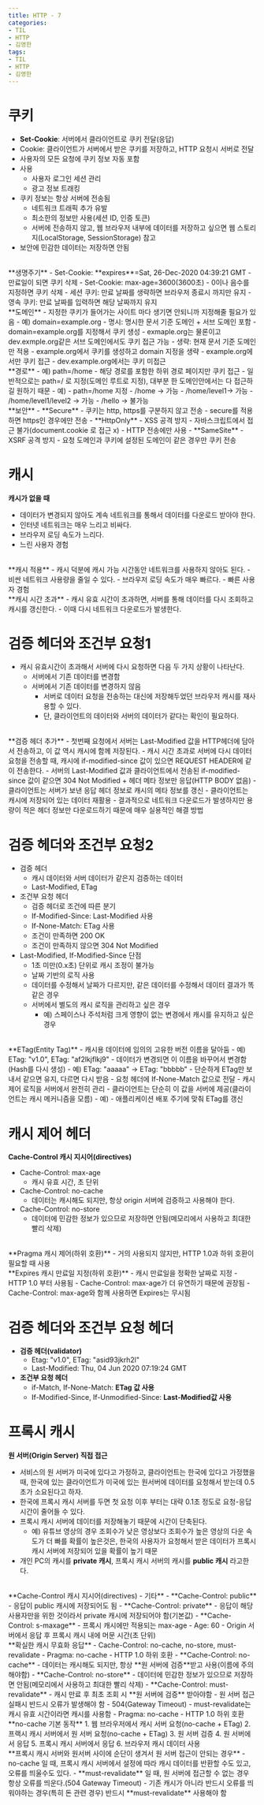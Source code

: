 ```yaml
---
title: HTTP - 7
categories:
- TIL
- HTTP
- 김영한
tags:
- TIL
- HTTP
- 김영한
---
```


# 쿠키
- **Set-Cookie**: 서버에서 클라이언트로 쿠키 전달(응답)
- Cookie: 클라이언트가 서버에서 받은 쿠키를 저장하고, HTTP 요청시 서버로 전달
- 사용자의 모든 요청에 쿠키 정보 자동 포함
- 사용
	- 사용자 로그인 세션 관리
	- 광고 정보 트래킹
- 쿠키 정보는 항상 서버에 전송됨
	- 네트워크 트래픽 추가 유발
	- 최소한의 정보만 사용(세션 ID, 인증 토큰)
	- 서버에 전송하지 않고, 웹 브라우저 내부에 데이터를 저장하고 싶으면 웹 스토리지(LocalStorage, SessionStorage) 참고
- 보안에 민감한 데이터는 저장하면 안됨

<br/>
**생명주기**   
- Set-Cookie: **expires**=Sat, 26-Dec-2020 04:39:21 GMT
	- 만료일이 되면 쿠키 삭제
- Set-Cookie: max-age=3600(3600초)
	- 0이나 음수를 지정하면 쿠키 삭제
- 세션 쿠키: 만료 날짜를 생략하면 브라우저 종료시 까지만 유지
- 영속 쿠키: 만료 날짜를 입력하면 해당 날짜까지 유지

<br/>
**도메인**   
- 지정한 쿠키가 들어가는 사이트 마다 생기면 안되니까 지정해줄 필요가 있음
- 예) domain=example.org
- 명시: 명시한 문서 기준 도메인 + 서브 도메인 포함
	- domain=example.org를 지정해서 쿠키 생성
		- exmaple.org는 물론이고 dev.exmple.org같은 서브 도메인에서도 쿠키 접근 가능
- 생략: 현재 문서 기준 도메인만 적용
	- example.org에서 쿠키를 생성하고 domain 지정을 생략
		- example.org에서만 쿠키 접근
		- dev.example.org에서는 쿠키 미접근

<br/>
**경로**   
- 예) path=/home
- 해당 경로를 포함한 하위 경로 페이지만 쿠키 접근
- 일반적으로는 path=/ 로 지정(도메인 루트로 지정), 대부분 한 도메인안에서는 다 접근하길 원하기 때문
- 예)
	- path=/home 지정
	- /home -> 가능
	- /home/level1-> 가능
	- /home/level1/level2 -> 가능
	- /hello -> 불가능

<br/>
**보안**   
- **Secure**
	- 쿠키는 http, https를 구분하지 않고 전송
	- secure를 적용하면 https인 경우에만 전송
- **HttpOnly**
	- XSS 공격 방지
	- 자바스크립트에서 접근 불가(document.cookie 로 접근 x)
	- HTTP 전송에만 사용
- **SameSite**
	- XSRF 공격 방지
	- 요청 도메인과 쿠키에 설정된 도메인이 같은 경우만 쿠키 전송

# 캐시
**캐시가 없을 때**   
- 데이터가 변경되지 않아도 계속 네트워크를 통해서 데이터를 다운로드 받아야 한다.
- 인터넷 네트워크는 매우 느리고 비싸다.
- 브라우저 로딩 속도가 느리다.
- 느린 사용자 경험

<br/>
**캐시 적용**   
- 캐시 덕분에 캐시 가능 시간동안 네트워크를 사용하지 않아도 된다.
- 비싼 네트워크 사용량을 줄일 수 있다.
- 브라우저 로딩 속도가 매우 빠르다.
- 빠른 사용자 경험

<br/>
**캐시 시간 초과**   
- 캐시 유효 시간이 초과하면, 서버를 통해 데이터를 다시 조회하고 캐시를 갱신한다.
- 이때 다시 네트워크 다운로드가 발생한다.

# 검증 헤더와 조건부 요청1
- 캐시 유효시간이 초과해서 서버에 다시 요청하면 다음 두 가지 상황이 나타난다.
	- 서버에서 기존 데이터를 변경함
	- 서버에서 기존 데이터를 변경하지 않음
		- 서버로 데이터 요청을 전송하는 대신에 저장해두었던 브라우저 캐시를 재사용할 수 있다.
		- 단, 클라이언트의 데이터와 서버의 데이터가 같다는 확인이 필요하다.

<br/>
**검증 헤더 추가**   
- 첫번째 요청에서 서버는 Last-Modified 값을 HTTP헤더에 담아서 전송하고, 이 값 역시 캐시에 함께 저장된다.
- 캐시 시간 초과로 서버에 다시 데이터 요청을 전송할 때, 캐시에 if-modified-since 값이 있으면 REQUEST HEADER에 같이 전송한다.
- 서버의 Last-Modified 값과 클라이언트에서 전송된 if-modified-since 값이 같으면 304 Not Modified + 헤더 메타 정보만 응답(HTTP BODY 없음)
- 클라이언트는 서버가 보낸 응답 헤더 정보로 캐시의 메타 정보를 갱신
- 클라이언트는 캐시에 저장되어 있는 데이터 재활용
- 결과적으로 네트워크 다운로드가 발생하지만 용량이 적은 헤더 정보만 다운로드하기 때문에 매우 실용적인 해결 방법

# 검증 헤더와 조건부 요청2
- 검증 헤더
	- 캐시 데이터와 서버 데이터가 같은지 검증하는 데이터
	- Last-Modified, ETag
- 조건부 요청 헤더
	- 검증 헤더로 조건에 따른 분기
	- If-Modified-Since: Last-Modified 사용
	- If-None-Match: ETag 사용
	- 조건이 만족하면 200 OK
	- 조건이 만족하지 않으면 304 Not Modified
- Last-Modified, If-Modified-Since 단점
	- 1초 미만(0.x초) 단위로 캐시 조정이 불가능
	- 날짜 기반의 로직 사용
	- 데이터를 수정해서 날짜가 다르지만, 같은 데이터를 수정해서 데이터 결과가 똑같은 경우
	- 서버에서 별도의 캐시 로직을 관리하고 싶은 경우
		- 예) 스페이스나 주석처럼 크게 영향이 없는 변경에서 캐시를 유지하고 싶은 경우

<br/>
**ETag(Entity Tag)**   
- 캐시용 데이터에 임의의 고유한 버전 이름을 달아둠
	- 예) ETag: "v1.0", ETag: "af2lkjflkj9"
- 데이터가 변경되면 이 이름을 바꾸어서 변경함(Hash를 다시 생성)
	- 예) ETag: "aaaaa" -> ETag: "bbbbb"
- 단순하게 ETag만 보내서 같으면 유지, 다르면 다시 받음
	- 요청 헤더에 If-None-Match 값으로 전달
- 캐시 제어 로직을 서버에서 완전히 관리
- 클라이언트는 단순히 이 값을 서버에 제공(클라이언트는 캐시 메커니즘을 모름)
- 예)
	- 애플리케이션 배포 주기에 맞춰 ETag를 갱신

# 캐시 제어 헤더
**Cache-Control 캐시 지시어(directives)**   
- Cache-Control: max-age
	- 캐시 유효 시간, 초 단위
- Cache-Control: no-cache
	- 데이터는 캐시해도 되지만, 항상 origin 서버에 검증하고 사용해야 한다.
- Cache-Control: no-store
	- 데이터에 민감한 정보가 있으므로 저장하면 안됨(메모리에서 사용하고 최대한 빨리 삭제)

<br/>
**Pragma 캐시 제어(하위 호환)**   
- 거의 사용되지 않지만, HTTP 1.0과 하위 호환이 필요할 때 사용

<br/>
**Expires 캐시 만료일 지정(하위 호환)**   
- 캐시 만료일을 정확한 날짜로 지정
- HTTP 1.0 부터 사용됨
- Cache-Control: max-age가 더 유연하기 때문에 권장됨
- Cache-Control: max-age와 함께 사용하면 Expires는 무시됨

# 검증 헤더와 조건부 요청 헤더
- **검증 헤더(validator)**
	- Etag: "v1.0", ETag: "asid93jkrh2l"
	- Last-Modified: Thu, 04 Jun 2020 07:19:24 GMT
- **조건부 요청 헤더**
	- if-Match, If-None-Match: **ETag 값 사용**
	- If-Modified-Since, If-Unmodified-Since: **Last-Modified값 사용**

# 프록시 캐시
**원 서버(Origin Server) 직접 접근**   
- 서비스의 원 서버가 미국에 있다고 가정하고, 클라이언트는 한국에 있다고 가정했을 때, 한국에 있는 클라이언트가 미국에 있는 원서버에 데이터를 요청해서 받는데 0.5초가 소요된다고 하자.
- 한국에 프록시 캐시 서버를 두면 첫 요청 이후 부터는 대략 0.1초 정도로 요청-응답 시간이 줄어들 수 있다.
- 프록시 캐시 서버에 데이터를 저장해놓기 때문에 시간이 단축된다.
	- 예) 유튜브 영상의 경우 조회수가 낮은 영상보다 조회수가 높은 영상의 다운 속도가 더 빠를 확률이 높은것은, 한국의 사용자가 요청해서 받은 데이터가 프록시 캐시 서버에 저장되어 있을 확률이 높기 때문
- 개인 PC의 캐시를 **private 캐시**, 프록시 캐시 서버의 캐시를 **public 캐시** 라고한다.

<br/>
**Cache-Control 캐시 지시어(directives) - 기타**   
- **Cache-Control: public**
	- 응답이 public 캐시에 저장되어도 됨
- **Cache-Control: private**
	- 응답이 해당 사용자만을 위한 것이라서 private 캐시에 저장되어야 함(기본값)
- **Cache-Control: s-maxage**
	- 프록시 캐시에만 적용되는 max-age
- Age: 60
	- Origin 서버에서 응답 후 프록시 캐시 내에 머문 시간(초 단위)

<br/>
**확실한 캐시 무효화 응답**   
- Cache-Control: no-cache, no-store, must-revalidate
- Pragma: no-cache
	- HTTP 1.0 하위 호환
- **Cache-Control: no-cache**
	- 데이터는 캐시해도 되지만, 항상 **원 서버에 검증**받고 사용(이름에 주의해야함)
- **Cache-Control: no-store**
	- 데이터에 민감한 정보가 있으므로 저장하면 안됨(메모리에서 사용하고 최대한 빨리 삭제)
- **Cache-Control: must-revalidate**
	- 캐시 만료 후 최초 조회 시 **원 서버에 검증** 받아야함
	- 원 서버 접근 실패시 반드시 오류가 발생해야 함 - 504(Gateway Timeout)
	- must-revalidate는 캐시 유효 시간이라면 캐시를 사용함
- Pragma: no-cache
	- HTTP 1.0 하위 호환

<br/>
**no-cache 기본 동작**   
1. 웹 브라우저에서 캐시 서버 요청(no-cache + ETag)
2. 프랙시 캐시 서버에서 원 서버 요청(no-cache + ETag)
3. 원 서버 검증
4. 원 서버에서 응답
5. 프록시 캐시 서버에서 응답
6. 브라우저 캐시 데이터 사용

<br/>
**프록시 캐시 서버와 원서버 사이에 순단이 생겨서 원 서버 접근이 안되는 경우**   
- no-cache 일 때, 프록시 캐시 서버에서 설정에 따라 캐시 데이터를 반환할 수도 있고, 오류를 띄울수도 있다.
- **must-revalidate** 일 때, 원 서버에 접근할 수 없는 경우 항상 오류를 띄운다.(504 Gateway Timeout)
- 기존 캐시가 아니라 반드시 오류를 띄워야하는 경우(특히 돈 관련 경우) 반드시 **must-revalidate** 사용해야 함
